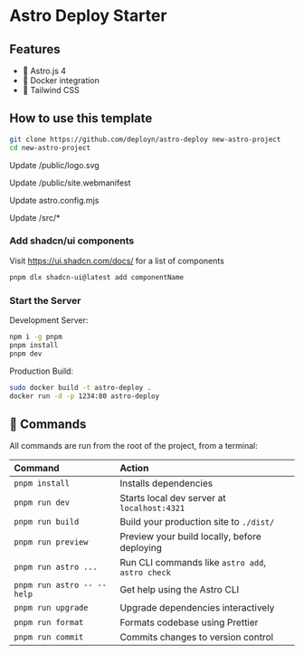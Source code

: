 # Astro Deploy Starter

## Features

- 🚀 Astro.js 4
- 🐳 Docker integration
- 🍃 Tailwind CSS

## How to use this template

```sh
git clone https://github.com/deployn/astro-deploy new-astro-project
cd new-astro-project
```

Update /public/logo.svg

Update /public/site.webmanifest

Update astro.config.mjs

Update /src/\*

### Add shadcn/ui components

Visit <https://ui.shadcn.com/docs/> for a list of components

```sh
pnpm dlx shadcn-ui@latest add componentName
```

### Start the Server

Development Server:

```sh
npm i -g pnpm
pnpm install
pnpm dev
```

Production Build:

```sh
sudo docker build -t astro-deploy .
docker run -d -p 1234:80 astro-deploy
```

## 🧞 Commands

All commands are run from the root of the project, from a terminal:

| Command                    | Action                                           |
| :------------------------- | :----------------------------------------------- |
| `pnpm install`             | Installs dependencies                            |
| `pnpm run dev`             | Starts local dev server at `localhost:4321`      |
| `pnpm run build`           | Build your production site to `./dist/`          |
| `pnpm run preview`         | Preview your build locally, before deploying     |
| `pnpm run astro ...`       | Run CLI commands like `astro add`, `astro check` |
| `pnpm run astro -- --help` | Get help using the Astro CLI                     |
| `pnpm run upgrade`         | Upgrade dependencies interactively               |
| `pnpm run format`          | Formats codebase using Prettier                  |
| `pnpm run commit`          | Commits changes to version control               |
